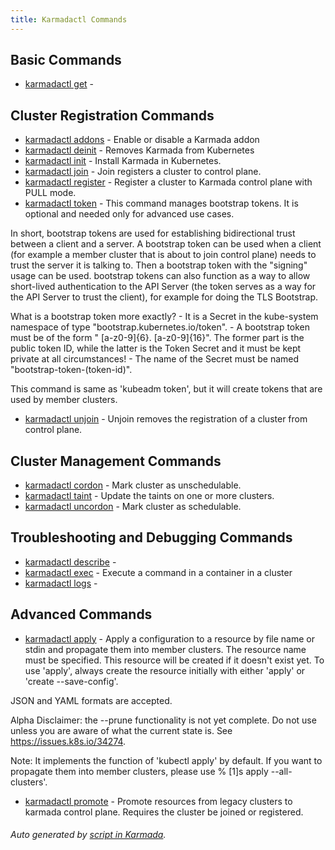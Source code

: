 ```yaml
---
title: Karmadactl Commands
---
```



## Basic Commands

* [karmadactl get](karmadactl_get.md)	 - 

## Cluster Registration Commands

* [karmadactl addons](karmadactl_addons.md)	 - Enable or disable a Karmada addon
* [karmadactl deinit](karmadactl_deinit.md)	 - Removes Karmada from Kubernetes
* [karmadactl init](karmadactl_init.md)	 - Install Karmada in Kubernetes.
* [karmadactl join](karmadactl_join.md)	 - Join registers a cluster to control plane.
* [karmadactl register](karmadactl_register.md)	 - Register a cluster to Karmada control plane with PULL mode.
* [karmadactl token](karmadactl_token.md)	 - This command manages bootstrap tokens. It is optional and needed only for advanced use cases.

 In short, bootstrap tokens are used for establishing bidirectional trust between a client and a server. A bootstrap token can be used when a client (for example a member cluster that is about to join control plane) needs to trust the server it is talking to. Then a bootstrap token with the "signing" usage can be used. bootstrap tokens can also function as a way to allow short-lived authentication to the API Server (the token serves as a way for the API Server to trust the client), for example for doing the TLS Bootstrap.

 What is a bootstrap token more exactly? - It is a Secret in the kube-system namespace of type "bootstrap.kubernetes.io/token". - A bootstrap token must be of the form " [a-z0-9]{6}. [a-z0-9]{16}". The former part is the public token ID, while the latter is the Token Secret and it must be kept private at all circumstances! - The name of the Secret must be named "bootstrap-token-(token-id)".

 This command is same as 'kubeadm token', but it will create tokens that are used by member clusters.
* [karmadactl unjoin](karmadactl_unjoin.md)	 - Unjoin removes the registration of a cluster from control plane.

## Cluster Management Commands

* [karmadactl cordon](karmadactl_cordon.md)	 - Mark cluster as unschedulable.
* [karmadactl taint](karmadactl_taint.md)	 - Update the taints on one or more clusters.
* [karmadactl uncordon](karmadactl_uncordon.md)	 - Mark cluster as schedulable.

## Troubleshooting and Debugging Commands

* [karmadactl describe](karmadactl_describe.md)	 - 
* [karmadactl exec](karmadactl_exec.md)	 - Execute a command in a container in a cluster
* [karmadactl logs](karmadactl_logs.md)	 - 

## Advanced Commands

* [karmadactl apply](karmadactl_apply.md)	 - Apply a configuration to a resource by file name or stdin and propagate them into member clusters. The resource name must be specified. This resource will be created if it doesn't exist yet. To use 'apply', always create the resource initially with either 'apply' or 'create --save-config'.

 JSON and YAML formats are accepted.

 Alpha Disclaimer: the --prune functionality is not yet complete. Do not use unless you are aware of what the current state is. See https://issues.k8s.io/34274.

 Note: It implements the function of 'kubectl apply' by default. If you want to propagate them into member clusters, please use % [1]s apply --all-clusters'.
* [karmadactl promote](karmadactl_promote.md)	 - Promote resources from legacy clusters to karmada control plane. Requires the cluster be joined or registered.

###### Auto generated by [script in Karmada](https://github.com/karmada-io/karmada/tree/master/hack/tools/genkarmadactldocs).